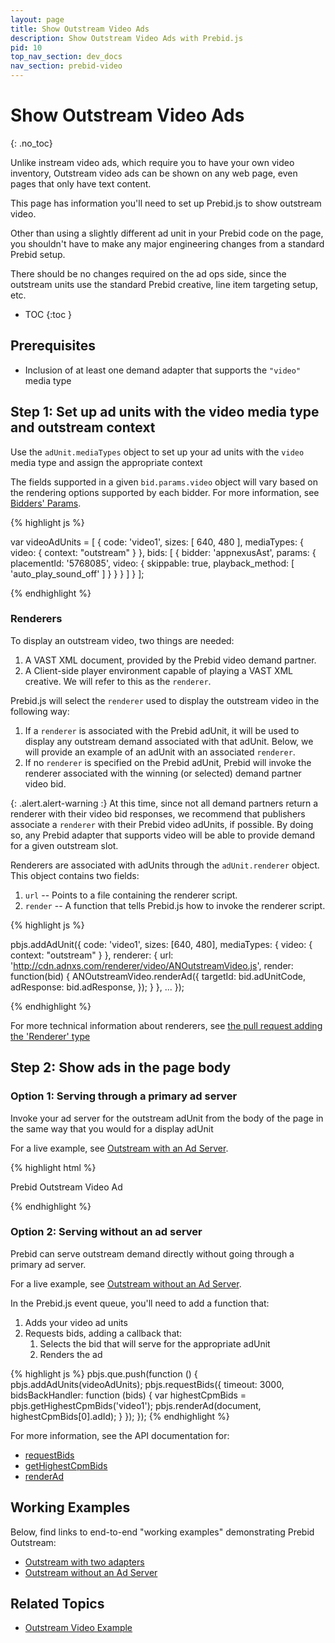 ```yaml
---
layout: page
title: Show Outstream Video Ads
description: Show Outstream Video Ads with Prebid.js
pid: 10
top_nav_section: dev_docs
nav_section: prebid-video
---
```


<div class="bs-docs-section" markdown="1">

# Show Outstream Video Ads
{: .no_toc}

Unlike instream video ads, which require you to have your own video inventory, Outstream video ads can be shown on any web page, even pages that only have text content.

This page has information you'll need to set up Prebid.js to show outstream video.

Other than using a slightly different ad unit in your Prebid code on the page, you shouldn't have to make any major engineering changes from a standard Prebid setup.

There should be no changes required on the ad ops side, since the outstream units use the standard Prebid creative, line item targeting setup, etc.

* TOC
{:toc }

## Prerequisites

+ Inclusion of at least one demand adapter that supports the `"video"` media type

## Step 1: Set up ad units with the video media type and outstream context

Use the `adUnit.mediaTypes` object to set up your ad units with the `video` media type and assign the appropriate context

The fields supported in a given `bid.params.video` object will vary based on the rendering options supported by each bidder.  For more information, see [Bidders' Params]({{site.github.url}}/dev-docs/bidders.html).

{% highlight js %}

var videoAdUnits = [
  {
    code: 'video1',
    sizes: [ 640, 480 ],
    mediaTypes: {
      video: {
        context: "outstream"
      }
    },
    bids: [
      {
        bidder: 'appnexusAst',
        params: {
          placementId: '5768085',
          video: {
            skippable: true,
            playback_method: [ 'auto_play_sound_off' ]
          }
        }
      }
    ]
  }
];

{% endhighlight %}

### Renderers

To display an outstream video, two things are needed:

1. A VAST XML document, provided by the Prebid video demand partner.
2. A Client-side player environment capable of playing a VAST XML creative.  We will refer to this as the `renderer`.

Prebid.js will select the `renderer` used to display the outstream video in the following way:

1. If a `renderer` is associated with the Prebid adUnit, it will be used to display any outstream demand associated with that adUnit.  Below, we will provide an example of an adUnit with an associated `renderer`.
2. If no `renderer` is specified on the Prebid adUnit, Prebid will invoke the renderer associated with the winning (or selected) demand partner video bid.

{: .alert.alert-warning :}
At this time, since not all demand partners return a renderer with their video bid responses, we recommend that publishers associate a `renderer` with their Prebid video adUnits, if possible.  By doing so, any Prebid adapter that supports video will be able to provide demand for a given outstream slot.

Renderers are associated with adUnits through the `adUnit.renderer` object.  This object contains two fields:

1. `url` -- Points to a file containing the renderer script.
2. `render` -- A function that tells Prebid.js how to invoke the renderer script.

{% highlight js %}

pbjs.addAdUnit({
    code: 'video1',
    sizes: [640, 480],
    mediaTypes: {
      video: {
        context: "outstream"
      }
    },
    renderer: {
        url: 'http://cdn.adnxs.com/renderer/video/ANOutstreamVideo.js',
        render: function(bid) {
            ANOutstreamVideo.renderAd({
                targetId: bid.adUnitCode,
                adResponse: bid.adResponse,
            });
        }
    },
    ...
});

{% endhighlight %}

For more technical information about renderers, see [the pull request adding the 'Renderer' type](https://github.com/prebid/Prebid.js/pull/1082)

## Step 2: Show ads in the page body

### Option 1: Serving through a primary ad server

Invoke your ad server for the outstream adUnit from the body of the page in the same way that you would for a display adUnit

For a live example, see [Outstream with an Ad Server]({{site.github.url}}/examples/video/outstream/outstream-dfp-two-adapters-demo.html).

{% highlight html %}

<div id='video1'>
  <p>Prebid Outstream Video Ad</p>
  <script type='text/javascript'>
    googletag.cmd.push(function () {
      googletag.display('video1');
    });
  </script>
</div>

{% endhighlight %}

### Option 2: Serving without an ad server

Prebid can serve outstream demand directly without going through a primary ad server.

For a live example, see [Outstream without an Ad Server]({{site.github.url}}/examples/video/outstream/outstream-no-adserver-demo.html).

In the Prebid.js event queue, you'll need to add a function that:

1. Adds your video ad units
2. Requests bids, adding a callback that:
    1. Selects the bid that will serve for the appropriate adUnit
    2. Renders the ad

{% highlight js %}
pbjs.que.push(function () {
    pbjs.addAdUnits(videoAdUnits);
    pbjs.requestBids({
        timeout: 3000,
        bidsBackHandler: function (bids) {
            var highestCpmBids = pbjs.getHighestCpmBids('video1');
            pbjs.renderAd(document, highestCpmBids[0].adId);
        }
    });
});
{% endhighlight %}

For more information, see the API documentation for:

+ [requestBids]({{site.github.url}}/dev-docs/publisher-api-reference.html#module_pbjs.requestBids)
+ [getHighestCpmBids]({{site.github.url}}/dev-docs/publisher-api-reference.html#module_pbjs.getHighestCpmBids)
+ [renderAd]({{site.github.url}}/dev-docs/publisher-api-reference.html#module_pbjs.renderAd)

## Working Examples

Below, find links to end-to-end "working examples" demonstrating Prebid Outstream:

+ [Outstream with two adapters]({{site.github.url}}/examples/video/outstream/outstream-dfp-two-adapters-demo.html)
+ [Outstream without an Ad Server]({{site.github.url}}/examples/video/outstream/outstream-no-adserver-demo.html)

## Related Topics

+ [Outstream Video Example]({{site.github.url}}/dev-docs/examples/outstream-video-example.html)

</div>
